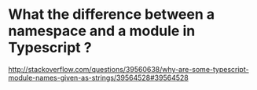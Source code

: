 # What the difference between a namespace and a module in Typescript ?



http://stackoverflow.com/questions/39560638/why-are-some-typescript-module-names-given-as-strings/39564528#39564528




























